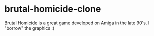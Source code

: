 # brutal-homicide-clone
Brutal Homicide is a great game developed on Amiga in the late 90's. I "borrow" the graphics :)
